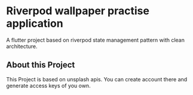 # Riverpod wallpaper practise application

A flutter project based on riverpod state management pattern with clean architecture.

## About this Project 

This Project is based on unsplash apis. You can create account there and generate access keys of you own.

